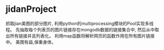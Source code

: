 # jidanProject
抓取jian美图的部分图片, 利用python的multiprocessing模块的Pool实现多线程。
先抽取每个列表页的图片链接存在mongodb数据的链接集合中, 然后从中取出所有链接并且列表化。
利用map函数将解析网页的函数作用在所有图片链接中。
美图有益,保重身体。
